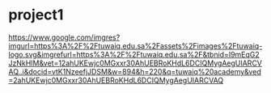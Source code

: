 # project1

https://www.google.com/imgres?imgurl=https%3A%2F%2Ftuwaiq.edu.sa%2Fassets%2Fimages%2Ftuwaiq-logo.svg&imgrefurl=https%3A%2F%2Ftuwaiq.edu.sa%2F&tbnid=I9mEqG2JzNkHIM&vet=12ahUKEwjc0MGxxr30AhUEBRoKHdL6DCIQMygAegUIARCVAQ..i&docid=vtK1NzeefjJDSM&w=894&h=220&q=tuwaiq%20academy&ved=2ahUKEwjc0MGxxr30AhUEBRoKHdL6DCIQMygAegUIARCVAQ
